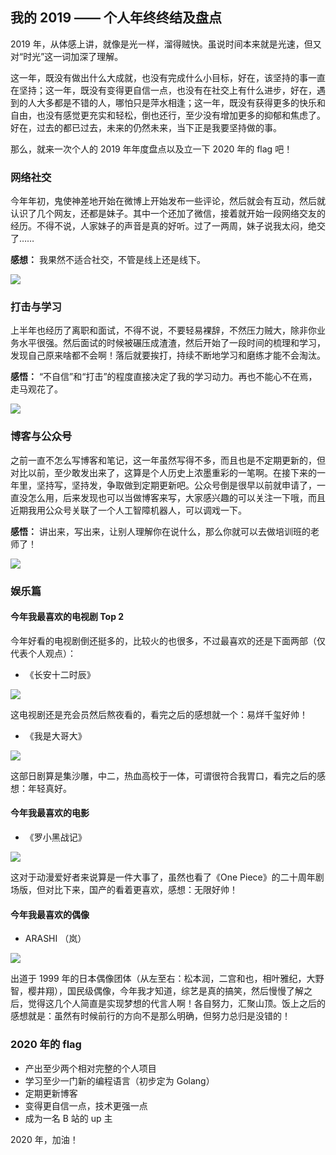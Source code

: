 ## 我的 2019 —— 个人年终终结及盘点

2019 年，从体感上讲，就像是光一样，溜得贼快。虽说时间本来就是光速，但又对“时光”这一词加深了理解。

这一年，既没有做出什么大成就，也没有完成什么小目标，好在，该坚持的事一直在坚持；这一年，既没有变得更自信一点，也没有在社交上有什么进步，好在，遇到的人大多都是不错的人，哪怕只是萍水相逢；这一年，既没有获得更多的快乐和自由，也没有感觉更充实和轻松，倒也还行，至少没有增加更多的抑郁和焦虑了。好在，过去的都已过去，未来的仍然未来，当下正是我要坚持做的事。

那么，就来一次个人的 2019 年年度盘点以及立一下 2020 年的 flag 吧！

### 网络社交

今年年初，鬼使神差地开始在微博上开始发布一些评论，然后就会有互动，然后就认识了几个网友，还都是妹子。其中一个还加了微信，接着就开始一段网络交友的经历。不得不说，人家妹子的声音是真的好听。过了一两周，妹子说我太闷，绝交了……

**感想：** 我果然不适合社交，不管是线上还是线下。

![](images/1.jpg)

### 打击与学习

上半年也经历了离职和面试，不得不说，不要轻易裸辞，不然压力贼大，除非你业务水平很强。然后面试的时候被碾压成渣渣，然后开始了一段时间的梳理和学习，发现自己原来啥都不会啊！落后就要挨打，持续不断地学习和磨练才能不会淘汰。

**感悟：** “不自信”和“打击”的程度直接决定了我的学习动力。再也不能心不在焉，走马观花了。

![](images/2.jpg)

### 博客与公众号

之前一直不怎么写博客和笔记，这一年虽然写得不多，而且也是不定期更新的，但对比以前，至少敢发出来了，这算是个人历史上浓墨重彩的一笔啊。在接下来的一年里，坚持写，坚持发，争取做到定期更新吧。公众号倒是很早以前就申请了，一直没怎么用，后来发现也可以当做博客来写，大家感兴趣的可以关注一下哦，而且近期我用公众号关联了一个人工智障机器人，可以调戏一下。

**感悟：** 讲出来，写出来，让别人理解你在说什么，那么你就可以去做培训班的老师了！

![](images/3.jpg)

### 娱乐篇

#### 今年我最喜欢的电视剧 Top 2

今年好看的电视剧倒还挺多的，比较火的也很多，不过最喜欢的还是下面两部（仅代表个人观点）：

- 《长安十二时辰》

![](images/changanshier.jpg)

这电视剧还是充会员然后熬夜看的，看完之后的感想就一个：易烊千玺好帅！

- 《我是大哥大》

![](images/woshidageda.jpg)

这部日剧算是集沙雕，中二，热血高校于一体，可谓很符合我胃口，看完之后的感想：年轻真好。

#### 今年我最喜欢的电影

- 《罗小黑战记》

![](images/luo.jpg)

这对于动漫爱好者来说算是一件大事了，虽然也看了《One Piece》的二十周年剧场版，但对比下来，国产的看着更喜欢，感想：无限好帅！

#### 今年我最喜欢的偶像

- ARASHI （岚）

![](images/arashi.jpg)

出道于 1999 年的日本偶像团体（从左至右：松本润，二宫和也，相叶雅纪，大野智，樱井翔），国民级偶像，今年我才知道，综艺是真的搞笑，然后慢慢了解之后，觉得这几个人简直是实现梦想的代言人啊！各自努力，汇聚山顶。饭上之后的感想就是：虽然有时候前行的方向不是那么明确，但努力总归是没错的！

### 2020 年的 flag

- 产出至少两个相对完整的个人项目
- 学习至少一门新的编程语言（初步定为 Golang）
- 定期更新博客
- 变得更自信一点，技术更强一点
- 成为一名 B 站的 up 主

2020 年，加油！